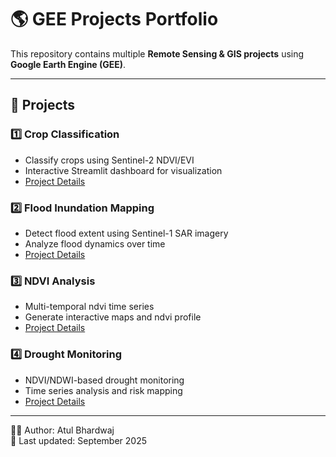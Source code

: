 # 🌎 GEE Projects Portfolio

This repository contains multiple **Remote Sensing & GIS projects** using **Google Earth Engine (GEE)**.

---

## 🚀 Projects

### 1️⃣ Crop Classification
- Classify crops using Sentinel-2 NDVI/EVI
- Interactive Streamlit dashboard for visualization
- [Project Details](./Crop_Classification/README.md)

### 2️⃣ Flood Inundation Mapping
- Detect flood extent using Sentinel-1 SAR imagery
- Analyze flood dynamics over time
- [Project Details](./Flood_Inundation/README.md)

### 3️⃣ NDVI Analysis
- Multi-temporal ndvi time series
- Generate interactive maps and ndvi profile
- [Project Details](./NDVI_Analysis/README.md)

### 4️⃣ Drought Monitoring
- NDVI/NDWI-based drought monitoring
- Time series analysis and risk mapping
- [Project Details](./Drought_Monitoring/README.md)

---

👨‍💻 Author: Atul Bhardwaj  
📅 Last updated: September 2025
